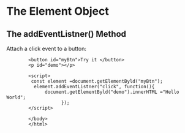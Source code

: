 <!DOCTYPE html>
<html>
<body>
            
<h1>The Element Object</h1>            
            <h2>The addEventListner() Method</h2>
            <p>Attach a click event to a button:</p>
            
            <button id="myBtn">Try it </button>
            <p id="demo"></p>
            
            <script>
             const element =document.getElementByld("myBtn");
              element.addEventListner("click", function(){
                  document.getElementByld("demo").innerHTML ="Hello World";
                        });
            </script>
            
            </body>
            </html>
